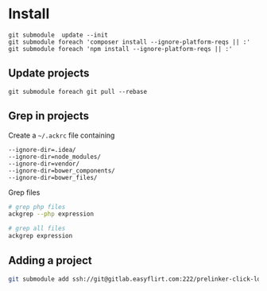 # Install
```
git submodule  update --init
git submodule foreach 'composer install --ignore-platform-reqs || :'
git submodule foreach 'npm install --ignore-platform-reqs || :'
```

## Update projects
```
git submodule foreach git pull --rebase
```

## Grep in projects
Create a `~/.ackrc` file containing
```
--ignore-dir=.idea/
--ignore-dir=node_modules/
--ignore-dir=vendor/
--ignore-dir=bower_components/
--ignore-dir=bower_files/
```

Grep files
```bash
# grep php files
ackgrep --php expression

# grep all files
ackgrep expression
```

## Adding a project
```sh
git submodule add ssh://git@gitlab.easyflirt.com:222/prelinker-click-logger/bridghit.git bridghit
```